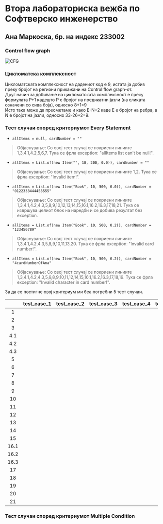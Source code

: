 # Втора лабораториска вежба по Софтверско инженерство
## Ана Маркоска, бр. на индекс 233002
### Control flow graph
![CFG](https://github.com/user-attachments/assets/154a2a8e-c4e2-4779-8808-8c220d96b98a)
### Цикломатска комплексност
Цикломатската комплексност на дадениот код е 9, истата ја добив преку бројот на региони прикажани на Control flow graph-от. </br>
Друг начин за добивање на цикломатската комплексност е преку формулата P+1 кадешто Р е бројот на предикатни јазли (на сликата означени со сива боја), односно 8+1=9 </br>
Исто така може да пресметаме и како E-N+2 каде Е е бројот на ребра, а N е бројот на јазли, односно 33-26+2=9.
### Тест случаи според критериумот Every Statement 
- ```allItems = null, cardNumber = ""```
> Објаснување: Со овој тест случај се покриени линиите 1,3,4.1,4.2,5,6,7. Тука се фрла exception: "allItems list can't be null!".
- ```allItems = List.of(new Item("", 10, 200, 0.0)), cardNumber = ""```
> Објаснување: Со овој тест случај се покриени линиите 1,2. Тука се фрла exception: "Invalid item!".
- ```allItems = List.of(new Item("Book", 10, 500, 0.0)), cardNumber = "0122333444455555"```
> Објаснување: Со овој тест случај се покриени линиите 1,3,4.1,4.2,4.3,5,8,9,10,12,13,14,15,16.1,16.2,16.3,17,18,21. Тука се извршува целиот блок на наредби и се добива резултат без exception.
- ```allItems = List.of(new Item("Book", 10, 500, 0.2)), cardNumber = "123456789"```
> Објаснување: Со овој тест случај се покриени линиите 1,3,4.1,4.2,4.3,5,8,9,10,11,13,20. Тука се фрла exception: "Invalid card number!".
- ```allItems = List.of(new Item("Book", 10, 500, 0.2)), cardNumber = "4cardNumberOfAna"```
> Објаснување: Со овој тест случај се покриени линиите 1,3,4.1,4.2,4.3,5,6,8,9,10,11,12,14,15,16.1,16.2,16.3,17,18,19. Тука се фрла exception: "Invalid character in card number!". </br>

 
За да се постигне овој критериум ми беа потребни 5 тест случаи.

| | test_case_1 | test_case_2 | test_case_3 | test_case_4 | test_case_5 |
| :---: | :---: | :---: | :---: | :---: | :---: |
| 1 | | | | | |
| 2 | | | | | |
| 3 | | | | | |
| 4.1 | | | | | |
| 4.2 | | | | | |
| 4.3 | | | | | |
| 5 | | | | | |
| 6 | | | | | |
| 7 | | | | | |
| 8 | | | | | |
| 9 | | | | | |
| 10 | | | | | |
| 11 | | | | | |
| 12 | | | | | |
| 13 | | | | | |
| 14 | | | | | |
| 15 | | | | | |
| 16.1 | | | | | |
| 16.2 | | | | | |
| 16.3 | | | | | |
| 17 | | | | | |
| 18 | | | | | |
| 19 | | | | | |
| 20 | | | | | |
| 21 | | | | | |




### Тест случаи според критериумот Multiple Condition 

